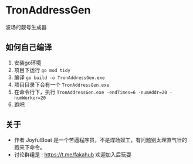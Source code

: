 # TronAddressGen
波场的靓号生成器

## 如何自己编译

1. 安装go环境
2. 项目下运行 `go mod tidy`
3. 编译 `go build -o TronAddressGen.exe`
4. 项目目录下会有一个 `TronAddressGen.exe`
5. 在命令行下，执行 `TronAddressGen.exe -endTimes=6 -numAddr=20 -numWorker=20`
6. 跑吧

## 关于

- 作者 JoyfulBoat 是一个苦逼程序员，不是煤场奴工，有问题别太理直气壮的跑来下命令。
- 讨论群组是 : https://t.me/fakahub 欢迎加入后玩耍